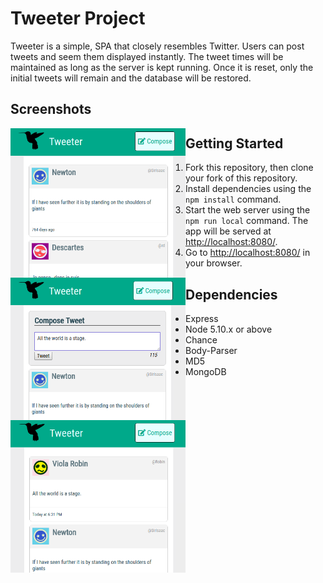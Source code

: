 # Tweeter Project

Tweeter is a simple, SPA that closely resembles Twitter. Users can post tweets and seem them displayed instantly. The tweet times will be maintained as long as the server is kept running. Once it is reset, only the initial tweets will remain and the database will be restored.

## Screenshots

<div>
<img src="https://github.com/matt6frey/tweeter/blob/master/docs/initial-tweeter.png" width="270px" height="auto" align="left" style="width: 280px; float:left; display: ilnline;">
<img src="https://github.com/matt6frey/tweeter/blob/master/docs/adding-a-tweet.png" width="290px" align="center" height="auto"  style="width:280px; float: left; display: ilnline;">
<img src="https://github.com/matt6frey/tweeter/blob/master/docs/posted-tweet.png" width="280px" align="right" style="width:280px; float: left; display: ilnline;">
</div>


## Getting Started

1. Fork this repository, then clone your fork of this repository.
2. Install dependencies using the `npm install` command.
3. Start the web server using the `npm run local` command. The app will be served at <http://localhost:8080/>.
4. Go to <http://localhost:8080/> in your browser.

## Dependencies

- Express
- Node 5.10.x or above
- Chance
- Body-Parser
- MD5
- MongoDB

